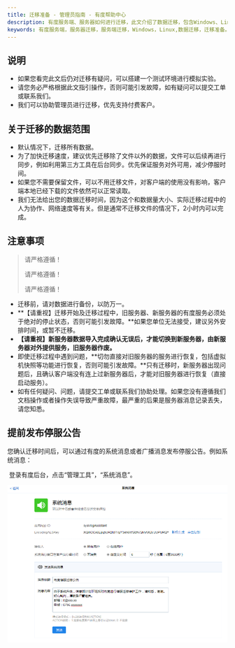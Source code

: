 ```yaml
---
title: 迁移准备 - 管理员指南 - 有度帮助中心
description: 有度服务端、服务器如何进行迁移，此文介绍了数据迁移，包含Windows、Linux服务端的数据迁移。
keywords: 有度服务端，服务器迁移，服务端迁移，Windows，Linux,数据迁移，迁移准备。
---
```


## 说明

- 如果您看完此文后仍对迁移有疑问，可以搭建一个测试环境进行模拟实验。
- 请您务必严格根据此文指引操作，否则可能引发故障，如有疑问可以提交工单或联系我们。
- 我们可以协助管理员进行迁移，优先支持付费客户。

## 关于迁移的数据范围

- 默认情况下，迁移所有数据。
- 为了加快迁移速度，建议优先迁移除了文件以外的数据，文件可以后续再进行同步，例如利用第三方工具在后台同步。优先保证服务对外可用，减少停服时间。
- 如果您不需要保留文件，可以不用迁移文件，对客户端的使用没有影响，客户端本地已经下载的文件依然可以正常读取。
- 我们无法给出您的数据迁移时间，因为这个和数据量大小、实际迁移过程中的人为协作、网络速度等有关。但是通常不迁移文件的情况下，2小时内可以完成。

## 注意事项

> 请严格遵循！
>
> 请严格遵循！
>
> 请严格遵循！

- 迁移前，请对数据进行备份，以防万一。
- **【请重视】迁移开始及迁移过程中，旧服务器、新服务器的有度服务必须处于绝对的停止状态，否则可能引发故障。**如果您单位无法接受，建议另外安排时间，或暂不迁移。
- **【请重视】新服务器数据导入完成确认无误后，才能切换到新服务器，由新服务器对外提供服务，旧服务器作废。**
- 即使迁移过程中遇到问题，**切勿直接对旧服务器的服务进行恢复，包括虚拟机快照等功能进行恢复，否则可能引发故障。**只有迁移时，新服务器出现问题后，且确认客户端没有连上过新服务器后，才能对旧服务器进行恢复（直接启动服务）。
- 如有任何疑问、问题，请提交工单或联系我们协助处理。如果您没有遵循我们文档操作或者操作失误导致严重故障，最严重的后果是服务器消息记录丢失，请您知悉。

## 提前发布停服公告

​		您确认迁移时间后，可以通过有度的系统消息或者广播消息发布停服公告。例如系统消息：

​		登录有度后台，点击“管理工具”，“系统消息”。

![image-20200317102748092](res/f01_00004/image-20200317102748092.png)

